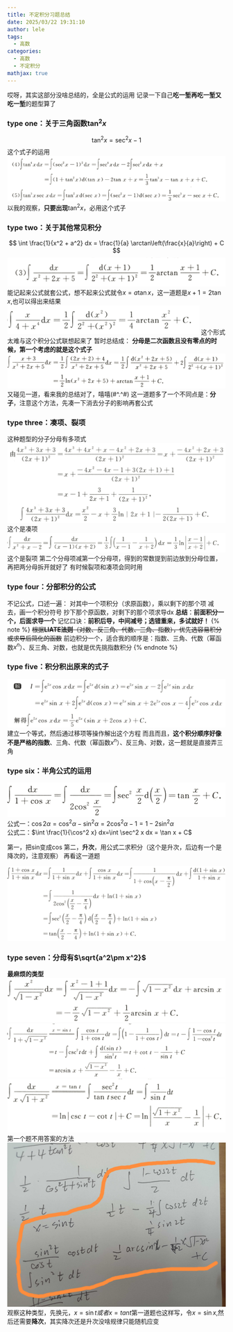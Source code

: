 ```yaml
---
title: 不定积分习题总结
date: 2025/03/22 19:31:10
author: lele
tags:
  - 高数
categories:
  - 高数
  - 不定积分
mathjax: true
---
```

哎呀，其实这部分没啥总结的，全是公式的运用
记录一下自己**吃一堑再吃一堑又吃一堑**的题型算了
### type one：关于三角函数$\tan^2 x$

$$
\tan^2 x=\sec^2 x -1
$$
这个式子的运用
![](../img/in-post/Pasted%20image%2020250322194944.png)
以我的观察，**只要出现**$\tan^2 x$，必用这个式子
### type two：关于其他常见积分
$$
\int \frac{1}{x^2 + a^2} dx = \frac{1}{a} \arctan\left(\frac{x}{a}\right) + C
$$
  ![](../img/in-post/Pasted%20image%2020250322195803.png)
  能记起来公式就套公式，想不起来公式就令$x=a\tan x$，这一道题是$x+1=2\tan x$,也可以得出来结果
  ![](../img/in-post/Pasted%20image%2020250322200158.png)
  这个形式太难与这个积分公式联想起来了
  暂时总结成：
  **分母是二次函数且没有零点的时候，第一个考虑的就是这个式子**
  ![](../img/in-post/Pasted%20image%2020250322204452.png)
  又碰见一道，看来我的总结对了，嘻嘻(#^.^#)
  这一道题多了一个不同点是：**分子**，注意这个方法，先凑一下消去分子的影响再套公式
  
###  type three：凑项、裂项
这种题型的分子分母有多项式
![](../img/in-post/Pasted%20image%2020250323173639.png)
这个是凑项
![](../img/in-post/Pasted%20image%2020250322201328.png)
这个是裂项
第二个分母项减第一个分母项，得到的常数提到前边放到分母位置，再把两分母拆开就好了
有时候裂项和凑项会同时用
### type four：分部积分的公式

不记公式，口述一遍：
对其中一个项积分（求原函数），乘以剩下的那个项
减去，画一个积分符号
抄下那个原函数，对剩下的那个项求导dx
**总结**：**前面积分一个，后面求导一个**
记忆口诀：**前积后导，中间减号；选错重来，多试就好！**
{% note %}
~~根据 ​**LIATE法则**​（对数、反三角、代数、三角、指数），优先选容易积分或求导后简化的函数~~
前边积分一个，适合我的顺序是：指数、三角、代数（幂函数$x^n$）、反三角、对数，也就是优先挑指数积分
{% endnote %}

### type five：积分积出原来的式子

![](../img/in-post/Pasted%20image%2020250323092221.png)
建立一个等式，然后通过移项等操作解出这个方程
而且而且，**这个积分顺序好像不是严格的指数**、三角、代数（幂函数$x^n$）、反三角、对数，这一题就是直接弄三角

### type six：半角公式的运用
![](../img/in-post/Pasted%20image%2020250323103410.png)
公式一：$\cos 2\alpha = \cos^2 \alpha - \sin^2 \alpha = 2 \cos^2 \alpha - 1 = 1 - 2 \sin^2 \alpha$  
公式二：$\int \frac{1}{\cos^2 x} dx=\int \sec^2 x dx = \tan x + C$

第一，把sin变成cos 
第二，**升次**，用公式二求积分（这个是升次，后边有一个是降次的，注意观察）
再看这一道题

![](../img/in-post/Pasted%20image%2020250323104046.png)
### type seven：分母有$\sqrt{a^2\pm x^2}$

**最麻烦的类型**
![](../img/in-post/Pasted%20image%2020250323162535.png)
![](../img/in-post/Pasted%20image%2020250323162538.png)
![](../img/in-post/Pasted%20image%2020250323162541.png)
第一个题不用答案的方法
![](../img/in-post/IMG_20250323_163609_edit_490140211933906.jpg)
观察这种类型，先换元，$x=\sin t或者x=tan t$第一道题也这样写，令$x=\sin x$,然后还需要**降次**，其实降次还是升次没啥规律只能随机应变